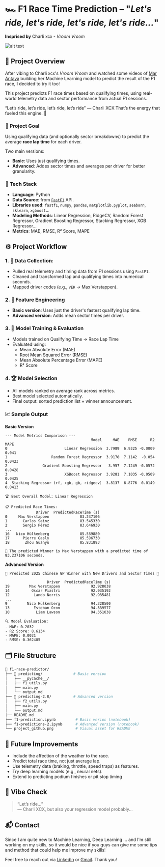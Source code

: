 # 🏎️ **F1 Race Time Prediction – "*Let's ride, let's ride, let's ride, let's ride...*"**

**Insprised by** Charli xcx - *Vroom Vroom*

![alt text](<project github.png>)

## 🚀 **Project Overview**
After vibing to Charli xcx's *Vroom Vroom* and watched some videos of [Mar Antaya](https://github.com/mar-antaya) building her Machine Learning model to predict the result of the F1 race, I decided to try it too! 

This project predicts F1 race times based on qualifying times, using real-world telemetry data and sector performance from actual F1 sessions.

“Let’s ride, let’s ride, let’s ride, let’s ride” — Charli XCX
That’s the energy that fueled this engine. 🏁

### 🎯 **Project Goal**
Using qualifying data (and optionally sector breakdowns) to predict the average **race lap time** for each driver.

Two main versions:
* **Basic**: Uses just qualifying times.
* **Advanced**: Addes sector times and averages per driver for better granularity.

### 🧱 **Tech Stack**
* **Language**: Python
* **Data Source**: from [`FastF1`](https://pypi.org/project/fastf1/) API.
* **Libraries used**: `fastf1`, `numpy`, `pandas`, `matplotlib.pyplot`, `seaborn`, `sklearn`, `xgboost`...
* **Modeling Methods**: Linear Regression, RidgeCV, Random Forest Regressor, Gradient Boosting Regressor, Stacking Regressor, XGB Regressor...
* **Metrics**: MAE, RMSE, R² Score, MAPE

## ⚙️ **Project Workflow**
### **1. 🏁 Data Collection**:
* Pulled real telemetry and timing data from F1 sessions using `FastF1`.
* Cleaned and transformed lap and qualifying times into numerical seconds.
* Mapped driver codes (e.g., `VER` → Max Verstappen).
### **2. 🧪 Feature Engineering**
* **Basic version**: Uses just the driver's fastest qualifying lap time.
* **Advanced version**: Adds mean sector times per driver.

### **3. 🤖 Model Training & Evaluation**
* Models trained on Qualifying Time → Race Lap Time
* Evaluated using:
    * Mean Absolute Error (MAE)
    * Root Mean Squared Error (RMSE)
    * Mean Absolute Percentage Error (MAPE)
    * R² Score

### **4. 🏆 Model Selection**
* All models ranked on average rank across metrics.
* Best model selected automatically.
* Final output: sorted prediction list + winner announcement.

### **📈 Sample Output**
**Basic Version**
```text
--- Model Metrics Comparison ---
                                       Model     MAE    RMSE      R2    MAPE
0                          Linear Regression  3.7989  6.9325 -0.0009   0.041
1                    Random Forest Regressor  3.9178  7.1142  -0.054  0.0423
2                Gradient Boosting Regressor   3.957  7.1249 -0.0572  0.0428
3                          XGBoost Regressor  3.9281  7.1035 -0.0509  0.0425
4  Stacking Regressor (rf, xgb, gb, ridgecv)  3.8137  6.8776  0.0149  0.0413

🏆 Best Overall Model: Linear Regression

📋 Predicted Race Times:
              Driver  PredictedRaceTime (s)
0     Max Verstappen              83.237106
1       Carlos Sainz              83.545330
2       Sergio Pérez              83.646930
...
16   Nico Hülkenberg              85.589880
17      Pierre Gasly              85.596730
18       Zhou Guanyu              85.831893

🏁 The predicted Winner is Max Verstappen with a predicted time of 83.237106 seconds.
```

**Advanced Version**
```text
🏁 Predicted 2025 Chinese GP Winner with New Drivers and Sector Times 🏁

                   Driver  PredictedRaceTime (s)
19         Max Verstappen              92.928038
14          Oscar Piastri              92.935192
12           Lando Norris              92.935481
...
9         Nico Hülkenberg              94.328500
13           Esteban Ocon              94.339577
10            Liam Lawson              94.351038

🔍 Model Evaluation:
- MAE: 0.2032
- R2 Score: 0.6134
- MAPE: 0.0021
- RMSE: 0.362405
```

## **🗂️ File Structure**
```bash
📁 f1-race-predictor/
├── 📁 predicting/              # Basic version
│   ├── __pycache__/
│   ├── f1_utils.py                 
│   ├── main.py                     
│   └── output.md                   
├── 📁 predicting-2.0/          # Advanced version
│   ├── f2_utils.py
│   ├── main.py
│   └── output.md
├── README.md
├── f1-prediction.ipynb         # Basic verion (notebook)
├── f1-predictions-2.ipynb      # Advanced version (notebook)
└── project_github.png          # Visual asset for README
```

## **🧩 Future Improvements**
* Include the affection of the weather to the race.
* Predict total race time, not just average lap.
* Use telemetry data (braking, throttle, speed traps) as features.
* Try deep learning models (e.g., neural nets).
* Extend to predicting podium finishes or pit stop timing

## **🎵 Vibe Check**
> “Let’s ride...”<br>— Charli XCX, but also your regression model probably...

## **📬 Contact**
Since I am quite new to Machine Learning, Deep Learning ... and I'm still working on my skills, so it would be nice if you guys can give me some tips and method that could help me improve my skills! 

Feel free to reach out via [LinkedIn](https://www.linkedin.com/in/hmdkien/) or [Gmail](andrhmdk@gmail.com). Thank you!
